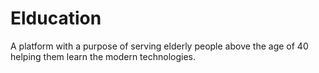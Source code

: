 # Elducation
A platform with a purpose of serving elderly people above the age of 40 helping them learn the modern technologies.
